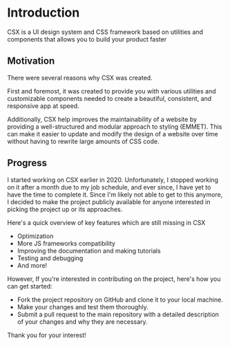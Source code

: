 # Introduction

CSX is a UI design system and CSS framework based on utilities and components that allows you to build your product faster

## Motivation

There were several reasons why CSX was created.

First and foremost, it was created to provide you with various utilities and customizable components needed to create a beautiful, consistent, and responsive app at speed.

Additionally, CSX help improves the maintainability of a website by providing a well-structured and modular approach to styling (EMMET). This can make it easier to update and modify the design of a website over time without having to rewrite large amounts of CSS code. 

## Progress

I started working on CSX earlier in 2020. Unfortunately, I stopped working on it after a month due to my job schedule, and ever since, I have yet to have the time to complete it. Since I'm likely not able to get to this anymore, I decided to make the project publicly available for anyone interested in picking the project up or its approaches.

Here's a quick overview of key features which are still missing in CSX

- Optimization
- More JS frameworks compatibility
- Improving the documentation and making tutorials
- Testing and debugging
- And more!

However, If you're interested in contributing on the project, here's how you can get started:

- Fork the project repository on GitHub and clone it to your local machine.
- Make your changes and test them thoroughly.
- Submit a pull request to the main repository with a detailed description of your changes and why they are necessary.

Thank you for your interest!
